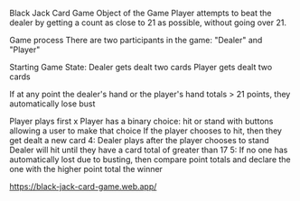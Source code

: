 Black Jack Card Game
Object of the Game
Player attempts to beat the dealer by getting a count as close to 21 as possible, without going over 21.

Game process
There are two participants in the game: "Dealer" and "Player"

Starting Game State:
Dealer gets dealt two cards
Player gets dealt two cards

If at any point the dealer's hand or the player's hand totals > 21 points, they automatically lose bust

Player plays first
x
Player has a binary choice: hit or stand with buttons allowing a user to make that choice
If the player chooses to hit, then they get dealt a new card
4: Dealer plays after the player chooses to stand
    Dealer will hit until they have a card total of greater than 17
5: If no one has automatically lost due to busting, then compare point totals and declare the one with the higher point total the winner

https://black-jack-card-game.web.app/